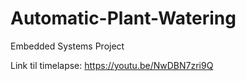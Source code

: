 # Automatic-Plant-Watering
Embedded Systems Project

Link til timelapse: https://youtu.be/NwDBN7zri9Q
